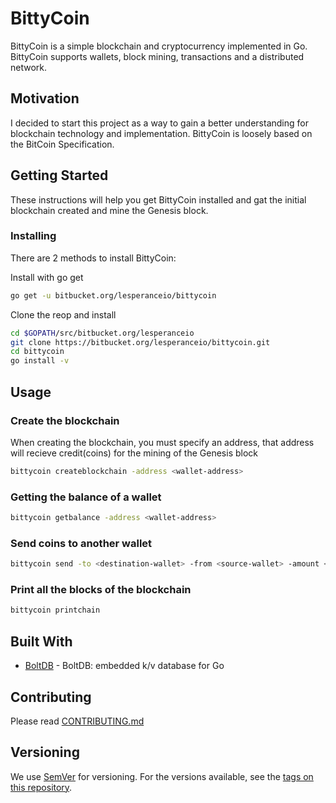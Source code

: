 # BittyCoin
BittyCoin is a simple blockchain and cryptocurrency implemented in Go.  BittyCoin supports wallets, block mining, transactions and a distributed network.  

## Motivation
I decided to start this project as a way to gain a better understanding for blockchain technology and implementation.  BittyCoin is loosely based on the BitCoin Specification.  

## Getting Started
These instructions will help you get BittyCoin installed and gat the initial blockchain created and mine the Genesis block.

### Installing

There are 2 methods to install BittyCoin:

Install with go get
```bash
go get -u bitbucket.org/lesperanceio/bittycoin
```

Clone the reop and install
```bash
cd $GOPATH/src/bitbucket.org/lesperanceio
git clone https://bitbucket.org/lesperanceio/bittycoin.git 
cd bittycoin
go install -v
```

## Usage

### Create the blockchain
When creating the blockchain, you must specify an address, that address will recieve credit(coins) for the mining of the Genesis block
```bash
bittycoin createblockchain -address <wallet-address>
```

### Getting the balance of a wallet
```bash
bittycoin getbalance -address <wallet-address>
```

### Send coins to another wallet
```bash
bittycoin send -to <destination-wallet> -from <source-wallet> -amount <amount of coins to send>
```

### Print all the blocks of the blockchain
```bash
bittycoin printchain
```

## Built With
* [BoltDB](https://github.com/boltdb/bolt) - BoltDB: embedded k/v database for Go

## Contributing
Please read [CONTRIBUTING.md](https://bitbucket.org/lesperanceio/bittycoin/src/master/CONTRIBUTING.md)

## Versioning
We use [SemVer](http://server.org/) for versioning. For the versions available, see the [tags on this repository](https://bitbucket.org/lesperanceio/bittycoin/addon/com.releasebucket/releases).